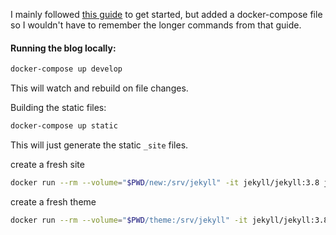 I mainly followed [this guide](https://ddewaele.github.io/running-jekyll-in-docker/) to get started, but added a docker-compose file so I wouldn't have to remember the longer commands from that guide.


#### Running the blog locally:

```bash
docker-compose up develop
```

This will watch and rebuild on file changes.


Building the static files:

```bash
docker-compose up static
```

This will just generate the static `_site` files.



create a fresh site
```bash
docker run --rm --volume="$PWD/new:/srv/jekyll" -it jekyll/jekyll:3.8 jekyll new .
```

create a fresh theme
```bash
docker run --rm --volume="$PWD/theme:/srv/jekyll" -it jekyll/jekyll:3.8 jekyll new-theme .
```
